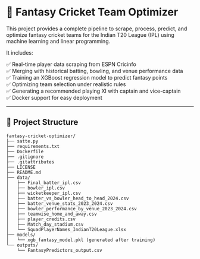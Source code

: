 # 🏏 Fantasy Cricket Team Optimizer

This project provides a complete pipeline to scrape, process, predict, and optimize fantasy cricket teams for the Indian T20 League (IPL) using machine learning and linear programming.

It includes:

✅ Real-time player data scraping from ESPN Cricinfo  
✅ Merging with historical batting, bowling, and venue performance data  
✅ Training an XGBoost regression model to predict fantasy points  
✅ Optimizing team selection under realistic rules  
✅ Generating a recommended playing XI with captain and vice-captain  
✅ Docker support for easy deployment  

---

## 📂 Project Structure

```plaintext
fantasy-cricket-optimizer/
├── satte.py
├── requirements.txt
├── Dockerfile
├── .gitignore
├── .gitattributes
├── LICENSE
├── README.md
├── data/
│   ├── Final_batter_ipl.csv
│   ├── bowler_ipl.csv
│   ├── wicketkeeper_ipl.csv
│   ├── batter_vs_bowler_head_to_head_2024.csv
│   ├── batter_venue_stats_2023_2024.csv
│   ├── bowler_performance_by_venue_2023_2024.csv
│   ├── teamwise_home_and_away.csv
│   ├── player_credits.csv
│   ├── Match_day_stadium.csv
│   └── SquadPlayerNames_IndianT20League.xlsx
├── models/
│   └── xgb_fantasy_model.pkl (generated after training)
└── outputs/
    └── FantasyPredictors_output.csv
